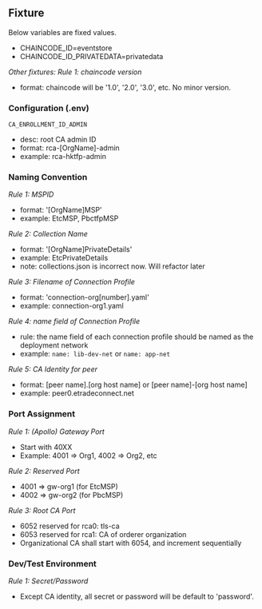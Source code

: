 ## Fixture

Below variables are fixed values.

- CHAINCODE_ID=eventstore
- CHAINCODE_ID_PRIVATEDATA=privatedata

_Other fixtures:_
_Rule 1: chaincode version_

- format: chaincode will be '1.0', '2.0', '3.0', etc. No minor version.

### Configuration (.env)

`CA_ENROLLMENT_ID_ADMIN`

- desc: root CA admin ID
- format: rca-[OrgName]-admin
- example: rca-hktfp-admin

### Naming Convention

_Rule 1: MSPID_

- format: '[OrgName]MSP'
- example: EtcMSP, PbctfpMSP

_Rule 2: Collection Name_

- format: '[OrgName]PrivateDetails'
- example: EtcPrivateDetails
- note: collections.json is incorrect now. Will refactor later

_Rule 3: Filename of Connection Profile_

- format: 'connection-org[number].yaml'
- example: connection-org1.yaml

_Rule 4: name field of Connection Profile_

- rule: the name field of each connection profile should be named as the deployment network
- example: `name: lib-dev-net` or `name: app-net`

_Rule 5: CA Identity for peer_

- format: [peer name].[org host name] or [peer name]-[org host name]
- example: peer0.etradeconnect.net

### Port Assignment

_Rule 1: (Apollo) Gateway Port_

- Start with 40XX
- Example: 4001 => Org1, 4002 => Org2, etc

_Rule 2: Reserved Port_

- 4001 => gw-org1 (for EtcMSP)
- 4002 => gw-org2 (for PbcMSP)

_Rule 3: Root CA Port_

- 6052 reserved for rca0: tls-ca
- 6053 reserved for rca1: CA of orderer organization
- Organizational CA shall start with 6054, and increment sequentially

### Dev/Test Environment

_Rule 1: Secret/Password_

- Except CA identity, all secret or password will be default to 'password'.
